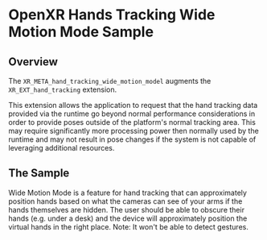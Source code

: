 # OpenXR Hands Tracking Wide Motion Mode Sample

## Overview
The `XR_META_hand_tracking_wide_motion_model` augments the `XR_EXT_hand_tracking` extension.

This extension allows the application to request that the hand tracking data provided via the runtime go beyond normal performance considerations in order to provide poses outside of the platform's normal tracking area. This may require significantly more processing power then normally used by the runtime and may not result in pose changes if the system is not capable of leveraging additional resources.

## The Sample
Wide Motion Mode is a feature for hand tracking that can approximately position hands based on what the cameras can see of your arms if the hands themselves are hidden. The user should be able to obscure their hands (e.g. under a desk) and the device will approximately position the virtual hands in the right place. Note: It won't be able to detect gestures.
